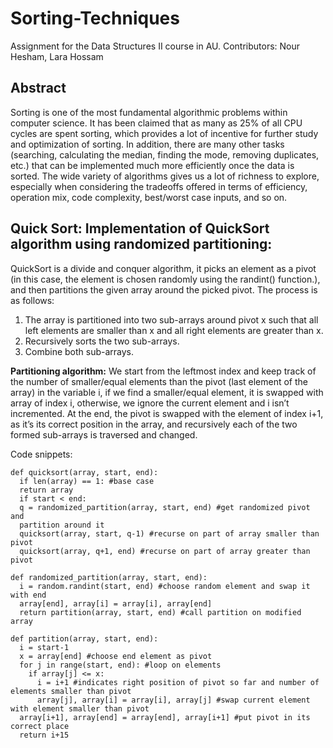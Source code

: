 # Sorting-Techniques

Assignment for the Data Structures II course in AU. Contributors: Nour Hesham, Lara Hossam

## Abstract
Sorting is one of the most fundamental algorithmic problems within computer science. It
has been claimed that as many as 25% of all CPU cycles are spent sorting, which provides a
lot of incentive for further study and optimization of sorting. In addition, there are many
other tasks (searching, calculating the median, finding the mode, removing duplicates, etc.)
that can be implemented much more efficiently once the data is sorted. The wide variety of
algorithms gives us a lot of richness to explore, especially when considering the tradeoffs
offered in terms of efficiency, operation mix, code complexity, best/worst case inputs, and
so on.

## Quick Sort: Implementation of QuickSort algorithm using randomized partitioning:
QuickSort is a divide and conquer algorithm, it picks an element as a pivot (in this case, the
element is chosen randomly using the randint() function.), and then partitions the given
array around the picked pivot.
The process is as follows:
1) The array is partitioned into two sub-arrays around pivot x such that all left
elements are smaller than x and all right elements are greater than x.
2) Recursively sorts the two sub-arrays.
3) Combine both sub-arrays.

**Partitioning algorithm:**
We start from the leftmost index and keep track of the number of smaller/equal elements
than the pivot (last element of the array) in the variable i, if we find a smaller/equal
element, it is swapped with array of index i, otherwise, we ignore the current element and i
isn’t incremented. At the end, the pivot is swapped with the element of index i+1, as it’s its
correct position in the array, and recursively each of the two formed sub-arrays is traversed
and changed.

Code snippets:
```
def quicksort(array, start, end):
  if len(array) == 1: #base case
  return array
  if start < end:
  q = randomized_partition(array, start, end) #get randomized pivot and
  partition around it
  quicksort(array, start, q-1) #recurse on part of array smaller than pivot
  quicksort(array, q+1, end) #recurse on part of array greater than pivot
  
def randomized_partition(array, start, end):
  i = random.randint(start, end) #choose random element and swap it with end
  array[end], array[i] = array[i], array[end]
  return partition(array, start, end) #call partition on modified array

def partition(array, start, end):
  i = start-1
  x = array[end] #choose end element as pivot
  for j in range(start, end): #loop on elements
    if array[j] <= x:
      i = i+1 #indicates right position of pivot so far and number of elements smaller than pivot
      array[j], array[i] = array[i], array[j] #swap current element with element smaller than pivot
  array[i+1], array[end] = array[end], array[i+1] #put pivot in its correct place
  return i+15
```

